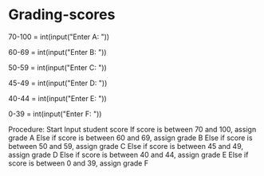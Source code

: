 # Grading-scores
70-100 = int(input("Enter A: "))

60-69 = int(input("Enter B: "))

50-59 = int(input("Enter C: "))

45-49 = int(input("Enter D: "))

40-44 = int(input("Enter E: "))

0-39 = int(input("Enter F: "))

Procedure:
Start
Input student score
If score is between 70 and 100, assign grade A
Else if score is between 60 and 69, assign grade B
Else if score is between 50 and 59, assign grade C
Else if score is between 45 and 49, assign grade D
Else if score is between 40 and 44, assign grade E
Else if score is between 0 and 39, assign grade F
